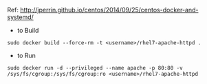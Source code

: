 Ref: http://jperrin.github.io/centos/2014/09/25/centos-docker-and-systemd/

* to Build

```sudo docker build --force-rm -t <username>/rhel7-apache-httpd .```
 
* to Run

```sudo docker run -d --privileged --name apache -p 80:80 -v /sys/fs/cgroup:/sys/fs/cgroup:ro <username>/rhel7-apache-httpd```
